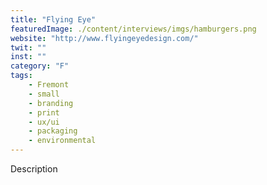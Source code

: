 ```yaml
---
title: "Flying Eye"
featuredImage: ./content/interviews/imgs/hamburgers.png
website: "http://www.flyingeyedesign.com/"
twit: ""
inst: ""
category: "F"
tags:
    - Fremont
    - small
    - branding
    - print
    - ux/ui
    - packaging
    - environmental
---
```


Description
